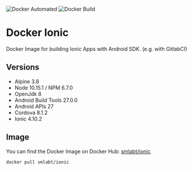 ![Docker Automated](https://img.shields.io/docker/automated/smlabt/ionic.svg)
![Docker Build](https://img.shields.io/docker/build/smlabt/ionic.svg)

# Docker Ionic
Docker Image for building Ionic Apps with Android SDK. (e.g. with GitlabCI)
## Versions
- Alpine 3.8
- Node 10.15.1 / NPM 6.7.0
- OpenJdk 8
- Android Build Tools 27.0.0
- Android APIs 27
- Cordova 8.1.2
- Ionic 4.10.2
## Image
You can find the Docker Image on Docker Hub: [smlabt/ionic](https://hub.docker.com/r/smlabt/ionic/)
```
docker pull smlabt/ionic
```
